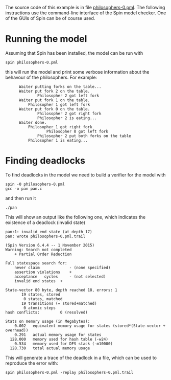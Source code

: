 The source code of this example is in file [philosophers-0.pml](philosophers-0.pml). The following instructions use the command-line interface of the Spin model checker. One of the GUIs of Spin can be of course used.

# Running the model
Assuming that Spin has been installed, the model can be run with

```
spin philosophers-0.pml
```

this will run the model and print some verbose information about the behavour of the philosophers. For example:

```
      Waiter putting forks on the table...
      Waiter put fork 2 on the table.
              Philosopher 2 got left fork
      Waiter put fork 1 on the table.
          Philosopher 1 got left fork
      Waiter put fork 0 on the table.
              Philosopher 2 got right fork
              Philosopher 2 is eating...
      Waiter done.
          Philosopher 1 got right fork
                  Philosopher 0 got left fork
              Philosopher 2 put both forks on the table
          Philosopher 1 is eating...
```

# Finding deadlocks
To find deadlocks in the model we need to build a verifier for the model with

```
spin -0 philosophers-0.pml
gcc -o pan pan.c
```

and then run it 

```
./pan
```

This will show an output like the following one, which indicates the existence of a deadlock (invalid state)

```
pan:1: invalid end state (at depth 17)
pan: wrote philosophers-0.pml.trail

(Spin Version 6.4.4 -- 1 November 2015)
Warning: Search not completed
	+ Partial Order Reduction

Full statespace search for:
	never claim         	- (none specified)
	assertion violations	+
	acceptance   cycles 	- (not selected)
	invalid end states	+

State-vector 80 byte, depth reached 18, errors: 1
       19 states, stored
        0 states, matched
       19 transitions (= stored+matched)
        0 atomic steps
hash conflicts:         0 (resolved)

Stats on memory usage (in Megabytes):
    0.002	equivalent memory usage for states (stored*(State-vector + overhead))
    0.291	actual memory usage for states
  128.000	memory used for hash table (-w24)
    0.534	memory used for DFS stack (-m10000)
  128.730	total actual memory usage
```
This will generate a trace of the deadlock in a file, which can be used to reproduce the error with:

```
spin philosophers-0.pml -replay philosophers-0.pml.trail 
```

